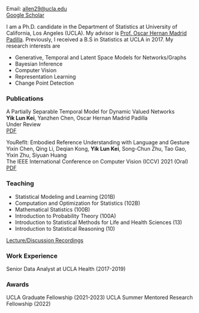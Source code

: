 Email: allen29@ucla.edu\
[Google Scholar](https://scholar.google.com/citations?hl=en&user=EveYevcAAAAJ)

I am a Ph.D. candidate in the Department of Statistics at University of California, Los Angeles (UCLA). My advisor is [Prof. Oscar Hernan Madrid Padilla](https://hernanmp.github.io). Previously, I received a B.S in Statistics at UCLA in 2017. My research interests are 

- Generative, Temporal and Latent Space Models for Networks/Graphs
- Bayesian Inference
- Computer Vision
- Representation Learning
- Change Point Detection

### Publications

A Partially Separable Temporal Model for Dynamic Valued Networks\
**Yik Lun Kei**, Yanzhen Chen, Oscar Hernan Madrid Padilla\
Under Review\
[PDF](http://arxiv.org/abs/2205.13651)

YouRefIt: Embodied Reference Understanding with Language and Gesture\
Yixin Chen, Qing Li, Deqian Kong, **Yik Lun Kei**, Song-Chun Zhu, Tao Gao, Yixin Zhu, Siyuan Huang\
The IEEE International Conference on Computer Vision (ICCV) 2021 (Oral)\
[PDF](http://openaccess.thecvf.com/content/ICCV2021/papers/Chen_YouRefIt_Embodied_Reference_Understanding_With_Language_and_Gesture_ICCV_2021_paper.pdf)

### Teaching
- Statistical Modeling and Learning (201B)
- Computation and Optimization for Statistics (102B)
- Mathematical Statistics (100B)
- Introduction to Probability Theory (100A)
- Introduction to Statistical Methods for Life and Health Sciences (13)
- Introduction to Statistical Reasoning (10)

[Lecture/Discussion Recordings](https://www.youtube.com/c/AllenKei)

### Work Experience
Senior Data Analyst at UCLA Health (2017-2019)

### Awards
UCLA Graduate Fellowship (2021-2023)
UCLA Summer Mentored Research Fellowship (2022)

